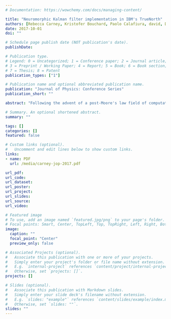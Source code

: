 ```yaml
---
# Documentation: https://wowchemy.com/docs/managing-content/

title: "Neuromorphic Kalman filter implementation in IBM's TrueNorth"
authors: [Rebecca Carney, Kristofer Bouchard, Paolo Calafiura, david, David Donofrio, Maurice Garcia-Sciveres, Jesse Livezey]
date: 2017-10-01
doi: ""

# Schedule page publish date (NOT publication's date).
publishDate: 

# Publication type.
# Legend: 0 = Uncategorized; 1 = Conference paper; 2 = Journal article;
# 3 = Preprint / Working Paper; 4 = Report; 5 = Book; 6 = Book section;
# 7 = Thesis; 8 = Patent
publication_types: ["1"]

# Publication name and optional abbreviated publication name.
publication: "Journal of Physics: Conference Series"
publication_short: ""

abstract: "Following the advent of a post-Moore's law field of computation, novel architectures continue to emerge. With composite, multi-million connection neuromorphic chips like IBM's TrueNorth, neural engineering has now become a feasible technology in this novel computing paradigm. High Energy Physics experiments are continuously exploring new methods of computation and data handling, including neuromorphic, to support the growing challenges of the field and be prepared for future commodity computing trends. This work details the first instance of a Kalman filter implementation in IBM's neuromorphic architecture, TrueNorth, for both parallel and serial spike trains. The implementation is tested on multiple simulated systems and its performance is evaluated with respect to an equivalent non-spiking Kalman filter. The limits of the implementation are explored whilst varying the size of weight and threshold registers, the number of spikes used to encode a state, size of neuron block for spatial encoding, and neuron potential reset schemes."

# Summary. An optional shortened abstract.
summary: ""

tags: []
categories: []
featured: false

# Custom links (optional).
#   Uncomment and edit lines below to show custom links.
links:
- name: PDF
  url: /media/carney-jop-2017.pdf

url_pdf:
url_code:
url_dataset:
url_poster: 
url_project:
url_slides:
url_source:
url_video:

# Featured image
# To use, add an image named `featured.jpg/png` to your page's folder. 
# Focal points: Smart, Center, TopLeft, Top, TopRight, Left, Right, BottomLeft, Bottom, BottomRight.
image:
  caption: ""
  focal_point: "Center"
  preview_only: false

# Associated Projects (optional).
#   Associate this publication with one or more of your projects.
#   Simply enter your project's folder or file name without extension.
#   E.g. `internal-project` references `content/project/internal-project/index.md`.
#   Otherwise, set `projects: []`.
projects: []

# Slides (optional).
#   Associate this publication with Markdown slides.
#   Simply enter your slide deck's filename without extension.
#   E.g. `slides: "example"` references `content/slides/example/index.md`.
#   Otherwise, set `slides: ""`.
slides: ""
---
```

